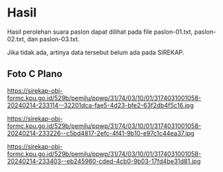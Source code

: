 # Hasil

Hasil perolehan suara paslon dapat dilihat pada file paslon-01.txt, paslon-02.txt, dan paslon-03.txt.

Jika tidak ada, artinya data tersebut belum ada pada SIREKAP.

## Foto C Plano

https://sirekap-obj-formc.kpu.go.id/529b/pemilu/ppwp/31/74/03/10/01/3174031001058-20240214-233114--32201dca-fae5-4d23-bfe2-63f2db4f5c16.jpg

https://sirekap-obj-formc.kpu.go.id/529b/pemilu/ppwp/31/74/03/10/01/3174031001058-20240214-233226--c5bd4817-2efc-4f41-9b10-e97c1c44ea37.jpg

https://sirekap-obj-formc.kpu.go.id/529b/pemilu/ppwp/31/74/03/10/01/3174031001058-20240214-233403--eb245960-cded-4cb0-9b03-17fd4be31d81.jpg

